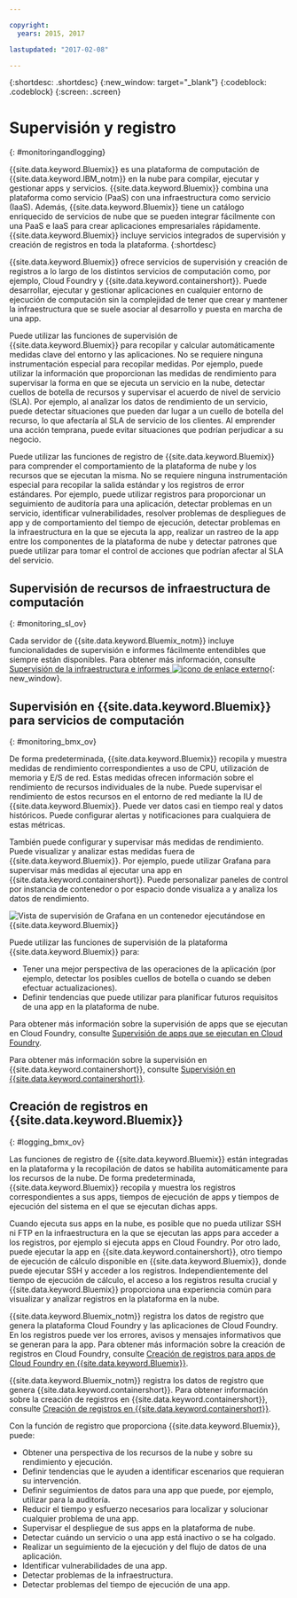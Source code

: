 ```yaml
---

copyright:
  years: 2015, 2017

lastupdated: "2017-02-08"

---
```



{:shortdesc: .shortdesc}
{:new_window: target="_blank"}
{:codeblock: .codeblock}
{:screen: .screen}

# Supervisión y registro
{: #monitoringandlogging}

{{site.data.keyword.Bluemix}} es una plataforma de computación de {{site.data.keyword.IBM_notm}} en la nube para compilar, ejecutar y gestionar apps y servicios. {{site.data.keyword.Bluemix}} combina una plataforma como servicio (PaaS) con una infraestructura como servicio (IaaS). Además, {{site.data.keyword.Bluemix}} tiene un catálogo enriquecido de servicios de nube que se pueden integrar fácilmente con una PaaS e IaaS para crear aplicaciones empresariales rápidamente.
{{site.data.keyword.Bluemix}} incluye servicios integrados de supervisión y creación de registros en toda la plataforma.
{:shortdesc}

{{site.data.keyword.Bluemix}} ofrece servicios de supervisión y creación de registros a lo largo de los distintos servicios de computación como, por ejemplo, Cloud Foundry y {{site.data.keyword.containershort}}. Puede desarrollar, ejecutar y gestionar aplicaciones en cualquier entorno de ejecución de computación sin la complejidad de tener que crear y mantener la infraestructura que se suele asociar al desarrollo y puesta en marcha de una app.
 

Puede utilizar las funciones de supervisión de {{site.data.keyword.Bluemix}} para recopilar y calcular automáticamente medidas clave del entorno y las aplicaciones. No se requiere ninguna instrumentación especial para recopilar medidas. Por ejemplo, puede utilizar la información que proporcionan las medidas de rendimiento para supervisar la forma en que se ejecuta un servicio en la nube, detectar cuellos de botella de recursos y supervisar el acuerdo de nivel de servicio (SLA). Por ejemplo, al analizar los datos de rendimiento de un servicio, puede detectar situaciones que pueden dar lugar a un cuello de botella del recurso, lo que afectaría al SLA de servicio de los clientes. Al emprender una acción temprana, puede evitar situaciones que podrían perjudicar a su negocio.  

Puede utilizar las funciones de registro de {{site.data.keyword.Bluemix}} para comprender el comportamiento de la plataforma de nube y los recursos que se ejecutan la misma. No se requiere ninguna instrumentación especial para recopilar la salida estándar y los registros de error estándares. Por ejemplo, puede utilizar registros para proporcionar un seguimiento de auditoría para una aplicación, detectar problemas en un servicio, identificar vulnerabilidades, resolver problemas de despliegues de app y de comportamiento del tiempo de ejecución, detectar problemas en la infraestructura en la que se ejecuta la app, realizar un rastreo de la app entre los componentes de la plataforma de nube y detectar patrones que puede utilizar para tomar el control de acciones que podrían afectar al SLA del servicio.  

## Supervisión de recursos de infraestructura de computación
{: #monitoring_sl_ov}

Cada servidor de {{site.data.keyword.Bluemix_notm}} incluye funcionalidades de supervisión e informes fácilmente entendibles que siempre están disponibles. Para obtener más información, consulte [Supervisión de la infraestructura e informes ![icono de enlace externo](../icons/launch-glyph.svg "icono de enlace externo")](https://www.ibm.com/cloud-computing/bluemix/infrastructure-monitoring){: new_window}.


## Supervisión en {{site.data.keyword.Bluemix}} para servicios de computación
{: #monitoring_bmx_ov}

De forma predeterminada, {{site.data.keyword.Bluemix}} recopila y muestra medidas de rendimiento correspondientes a uso de CPU, utilización de memoria y E/S de red. Estas medidas ofrecen información sobre el rendimiento de recursos individuales de la nube. Puede supervisar el rendimiento de estos recursos en el entorno de red mediante la IU de {{site.data.keyword.Bluemix}}. Puede ver datos casi en tiempo real y datos históricos. Puede configurar alertas y notificaciones para cualquiera de estas métricas.

También puede configurar y supervisar más medidas de rendimiento. Puede visualizar y analizar estas medidas fuera de {{site.data.keyword.Bluemix}}. Por ejemplo, puede utilizar Grafana para supervisar más medidas al ejecutar una app en {{site.data.keyword.containershort}}. Puede personalizar paneles de control por instancia de contenedor o por espacio donde visualiza a y analiza los datos de rendimiento.

![Vista de supervisión de Grafana en un contenedor ejecutándose en {{site.data.keyword.Bluemix}}](images/monitoring_default_container_grafana_view.jpg)

Puede utilizar las funciones de supervisión de la plataforma {{site.data.keyword.Bluemix}} para:

* Tener una mejor perspectiva de las operaciones de la aplicación (por ejemplo, detectar los posibles cuellos de botella o cuando se deben efectuar actualizaciones).
* Definir tendencias que puede utilizar para planificar futuros requisitos de una app en la plataforma de nube.

Para obtener más información sobre la supervisión de apps que se ejecutan en Cloud Foundry, consulte [Supervisión de apps que se ejecutan en Cloud Foundry](monitoring_cf_apps.html#monitoring_bluemix_apps).

Para obtener más información sobre la supervisión en {{site.data.keyword.containershort}}, consulte [Supervisión en {{site.data.keyword.containershort}}](/docs/containers/monitoringandlogging/container_ml_monitor.html#container_ml_monitor).   

## Creación de registros en {{site.data.keyword.Bluemix}}
{: #logging_bmx_ov}

Las funciones de registro de {{site.data.keyword.Bluemix}} están integradas en la plataforma y la recopilación de datos se habilita automáticamente para los recursos de la nube. De forma predeterminada, {{site.data.keyword.Bluemix}} recopila y muestra los registros correspondientes a sus apps, tiempos de ejecución de apps y tiempos de ejecución del sistema en el que se ejecutan dichas apps. 

Cuando ejecuta sus apps en la nube, es posible que no pueda utilizar SSH ni FTP en la infraestructura en la que se ejecutan las apps para acceder a los registros, por ejemplo si ejecuta apps en Cloud Foundry. Por otro lado, puede ejecutar la app en {{site.data.keyword.containershort}}, otro tiempo de ejecución de cálculo disponible en {{site.data.keyword.Bluemix}}, donde puede ejecutar SSH y acceder a los registros. Independientemente del tiempo de ejecución de cálculo, el acceso a los registros resulta crucial y {{site.data.keyword.Bluemix}} proporciona una experiencia común para visualizar y analizar registros en la plataforma en la nube.

{{site.data.keyword.Bluemix_notm}} registra los datos de registro que genera la plataforma Cloud Foundry y las aplicaciones de Cloud Foundry. En los registros puede ver los errores, avisos y mensajes informativos que se generan para la app. Para obtener más información sobre la creación de registros en Cloud Foundry, consulte [Creación de registros para apps de Cloud Foundry en {{site.data.keyword.Bluemix}}](logging_cf_apps.html#logging_bluemix_cf_apps). 

{{site.data.keyword.Bluemix_notm}} registra los datos de registro que genera {{site.data.keyword.containershort}}. Para obtener información sobre la creación de registros en {{site.data.keyword.containershort}}, consulte [Creación de registros en {{site.data.keyword.containershort}}](/docs/containers/monitoringandlogging/container_ml_logs.html#container_ml_logs).    


Con la función de registro que proporciona {{site.data.keyword.Bluemix}}, puede:

* Obtener una perspectiva de los recursos de la nube y sobre su rendimiento y ejecución.
* Definir tendencias que le ayuden a identificar escenarios que requieran su intervención.
* Definir seguimientos de datos para una app que puede, por ejemplo, utilizar para la auditoría.
* Reducir el tiempo y esfuerzo necesarios para localizar y solucionar cualquier problema de una app. 
* Supervisar el despliegue de sus apps en la plataforma de nube.
* Detectar cuándo un servicio o una app está inactivo o se ha colgado.
* Realizar un seguimiento de la ejecución y del flujo de datos de una aplicación.
* Identificar vulnerabilidades de una app.
* Detectar problemas de la infraestructura.
* Detectar problemas del tiempo de ejecución de una app.


